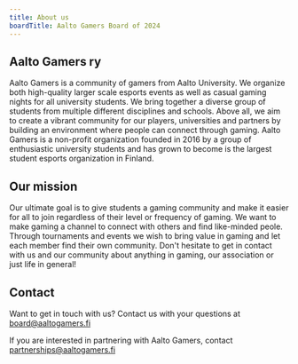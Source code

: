 ```yaml
---
title: About us
boardTitle: Aalto Gamers Board of 2024
---
```

## Aalto Gamers ry

Aalto Gamers is a community of gamers from Aalto University. We organize both high-quality larger scale esports events as well as casual gaming nights for all university students. We bring together a diverse group of students from multiple different disciplines and schools. Above all, we aim to create a vibrant community for our players, universities and partners by building an environment where people can connect through gaming. Aalto Gamers is a non-profit organization founded in 2016 by a group of enthusiastic university students and has grown to become is the largest student esports organization in Finland.

## Our mission

Our ultimate goal is to give students a gaming community and make it easier for all to join regardless of their level or frequency of gaming. We want to make gaming a channel to connect with others and find like-minded peole. Through tournaments and events we wish to bring value in gaming and let each member find their own community. Don't hesitate to get in contact with us and our community about anything in gaming, our association or just life in general!

## Contact

Want to get in touch with us? Contact us with your questions at \
[board@aaltogamers.fi](mailto:board@aaltogamers.fi)

If you are interested in partnering with Aalto Gamers, contact \
[partnerships@aaltogamers.fi](#)
